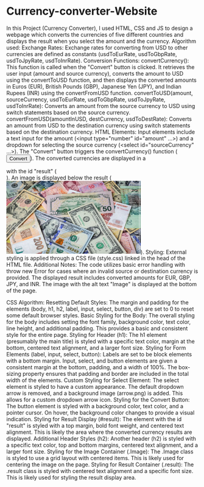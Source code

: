 # Currency-converter-Website
In this Project (Currency Converter), I used HTML, CSS and JS to design a webpage which converts the currencies of five different countries and displays the result when you select the amount and the currency. 
Algorithm used:
Exchange Rates:
Exchange rates for converting from USD to other currencies are defined as constants (usdToEurRate, usdToGbpRate, usdToJpyRate, usdToInrRate).
Conversion Functions:
convertCurrency(): This function is called when the "Convert" button is clicked. It retrieves the user input (amount and source currency), converts the amount to USD using the convertToUSD function, and then displays the converted amounts in Euros (EUR), British Pounds (GBP), Japanese Yen (JPY), and Indian Rupees (INR) using the convertFromUSD function.
convertToUSD(amount, sourceCurrency, usdToEurRate, usdToGbpRate, usdToJpyRate, usdToInrRate): Converts an amount from the source currency to USD using switch statements based on the source currency.
convertFromUSD(amountInUSD, destCurrency, usdToDestRate): Converts an amount from USD to the destination currency using switch statements based on the destination currency.
HTML Elements:
Input elements include a text input for the amount (<input type="number" id="amount" ...>) and a dropdown for selecting the source currency (<select id="sourceCurrency" ...>).
The "Convert" button triggers the convertCurrency() function (<button type="button" onclick="convertCurrency()">Convert</button>).
The converted currencies are displayed in a <div> with the id "result" (<div class="result" id="result"></div>).
An image is displayed below the result (<img src="Image.jpg" alt="Image" width="70%">).
Styling:
External styling is applied through a CSS file (style.css) linked in the head of the HTML file.
Additional Notes:
The code utilizes basic error handling with throw new Error for cases where an invalid source or destination currency is provided.
The displayed result includes converted amounts for EUR, GBP, JPY, and INR.
The image with the alt text "Image" is displayed at the bottom of the page.

CSS Algorithm:
Resetting Default Styles:
The margin and padding for the elements (body, h1, h2, label, input, select, button, div) are set to 0 to reset some default browser styles.
Basic Styling for the Body:
The overall styling for the body includes setting the font family, background color, text color, line height, and additional padding. This provides a basic and consistent style for the entire page.
Styling for Header (h1):
The h1 element (presumably the main title) is styled with a specific text color, margin at the bottom, centered text alignment, and a larger font size.
Styling for Form Elements (label, input, select, button):
Labels are set to be block elements with a bottom margin.
Input, select, and button elements are given a consistent margin at the bottom, padding, and a width of 100%. The box-sizing property ensures that padding and border are included in the total width of the elements.
Custom Styling for Select Element:
The select element is styled to have a custom appearance. The default dropdown arrow is removed, and a background image (arrow.png) is added. This allows for a custom dropdown arrow icon.
Styling for the Convert Button:
The button element is styled with a background color, text color, and a pointer cursor. On hover, the background color changes to provide a visual indication.
Styling for Result Display (#result):
The element with the id "result" is styled with a top margin, bold font weight, and centered text alignment. This is likely the area where the converted currency results are displayed.
Additional Header Styles (h2):
Another header (h2) is styled with a specific text color, top and bottom margins, centered text alignment, and a larger font size.
Styling for the Image Container (.Image):
The .Image class is styled to use a grid layout with centered items. This is likely used for centering the image on the page.
Styling for Result Container (.result):
The .result class is styled with centered text alignment and a specific font size. This is likely used for styling the result display area.

